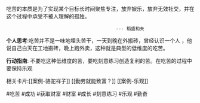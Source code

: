 吃苦的本质是为了实现某个目标长时间聚焦专注，放弃娱乐，放弃无效社交，并在这个过程中承受不被人理解的孤独。

											 --- 稻盛和夫


**个人思考**:吃苦并不是一味地埋头苦干，一天到晚在外搬砖，曾经认识一个人 ，他说自己白天在工地搬砖，晚上跑外卖，这种就是典型的低维度的吃苦。

**行动指南**: 不要吃这种低维度的苦，要吃刻意练习创造复利的苦。在吃苦的过程中要保持乐观

相关卡片:[[案例-骆驼祥子]]
[[勤劳就能致富？]]
[[案例-乐观]]




#吃苦 #成功 #获取财富 #财富 #成长
#刻意练习 #乐观 
#勤奋 







